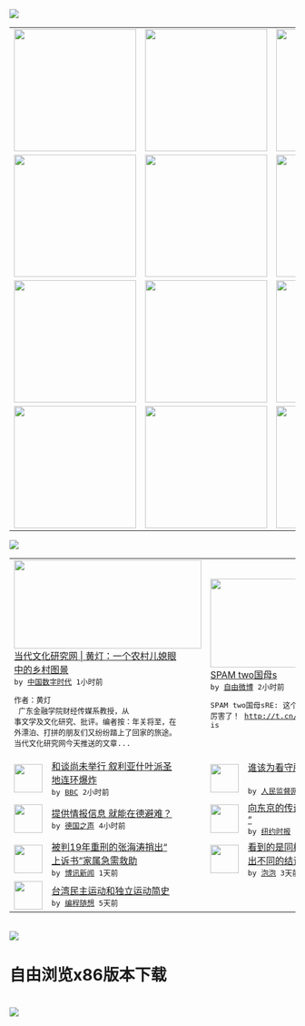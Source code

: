 

<a href="https://github.com/greatfire/z/raw/master/FreeBrowser.apk"><img src="https://raw.githubusercontent.com/greatfire/wiki/master/x/header.png" /></a><table><tr><td width="262" align="center" valign="center"><a href="https://github.com/greatfire/wiki/wiki/nyt" title="纽约时报中文网 国际纵览"><img src="https://raw.githubusercontent.com/greatfire/wiki/master/x/nyt_flag.png" width="215"/></a></td><td width="262" align="center" valign="center"><a href="https://github.com/greatfire/wiki/wiki/dw" title=""><img src="https://raw.githubusercontent.com/greatfire/wiki/master/x/dw_flag.png" width="215"/></a></td><td width="262" align="center" valign="center"><a href="https://github.com/greatfire/wiki/wiki/rmjd" title=""><img src="https://raw.githubusercontent.com/greatfire/wiki/master/x/rmjd_flag.png" width="215"/></a></td></tr><tr><td width="262" align="center" valign="center"><a href="https://github.com/paopaonetizen/website" title="泡泡 - 未经审查的互联网信息"><img src="https://raw.githubusercontent.com/greatfire/wiki/master/x/pp_flag.png" width="215"/></a></td><td width="262" align="center" valign="center"><a href="https://github.com/getlantern/mirror" title="以及自由微博和GreatFire.org官方中文论坛"><img src="https://raw.githubusercontent.com/greatfire/wiki/master/x/lantern_flag.png" width="215"/></a></td><td width="262" align="center" valign="center"><a href="https://github.com/cdtmirrors/m/" title=""><img src="https://raw.githubusercontent.com/greatfire/wiki/master/x/cdt_flag.png" width="215"/></a></td></tr><tr><td width="262" align="center" valign="center"><a href="https://github.com/program-think/blog" title="编程随想的博客"><img src="https://raw.githubusercontent.com/greatfire/wiki/master/x/pt_flag.png" width="215"/></a></td><td width="262" align="center" valign="center"><a href="https://github.com/greatfire/wiki/wiki/bbc" title=""><img src="https://raw.githubusercontent.com/greatfire/wiki/master/x/bbc_flag.png" width="215"/></a></td><td width="262" align="center" valign="center"><a href="https://github.com/freeweibo/s" title="自由微博 - 匿名和不受屏蔽的新浪微博搜索"><img src="https://raw.githubusercontent.com/greatfire/wiki/master/x/fw_flag.png" width="215"/></a></td></tr><tr><td width="262" align="center" valign="center"><a href="https://github.com/greatfire/wiki/wiki/google" title=""><img src="https://raw.githubusercontent.com/greatfire/wiki/master/x/google_flag.png" width="215"/></a></td><td width="262" align="center" valign="center"><a href="https://github.com/bxnews/boxun" title=""><img src="https://raw.githubusercontent.com/greatfire/wiki/master/x/bx_flag.png" width="215"/></a></td><td width="262" align="center" valign="center"><a href="https://github.com/greatfire/wiki/wiki/open-source" title="欢迎访问GreatFire.org开发者项目网站"><img src="https://raw.githubusercontent.com/greatfire/wiki/master/x/open-source_flag.png" width="215"/></a></td></tr></table><img src="https://raw.githubusercontent.com/greatfire/wiki/master/x/newsfeed text.png" /><table cols="4"><tr><td colspan="2" width="380"><a href="http://feedproxy.google.com/~r/chinadigitaltimes/IyPt/~3/o8izTTsMAPY/"><img src="http://chinadigitaltimes.net/chinese/files/2016/01/Screen-Shot-2016-01-31-at-%E4%B8%8A%E5%8D%885.17.59.png" width="330" height="156"/></a></br><a href="http://feedproxy.google.com/~r/chinadigitaltimes/IyPt/~3/o8izTTsMAPY/">当代文化研究网 | 黄灯：一个农村儿媳眼<br/>中的乡村图景</a></br><kbd> by <a href="http://chinadigitaltimes.net/chinese/">中国数字时代</a> 1小时前 </kbd></br><pre>作者：黄灯  广东金融学院财经传媒系教授，从<br/>事文学及文化研究、批评。编者按：年关将至，在<br/>外漂泊、打拼的朋友们又纷纷踏上了回家的旅途。<br/>当代文化研究网今天推送的文章...</pre></td><td colspan="2" width="380"><a href="https://freeweibo.com/weibo/3937450491433881"><img src="https://raw.githubusercontent.com/greatfire/wiki/master/x/fw_logo_b.png" width="330" height="156"/></a></br><a href="https://freeweibo.com/weibo/3937450491433881">SPAM two国母s</a></br><kbd> by <a href="https://freeweibo.com/">自由微博</a> 2小时前 </kbd></br><pre>SPAM two国母sRE: 这个小品的阵容<br/>厉害了！ http://t.cn/RbRgh<br/>is</pre></td></tr><tr><td><img src="http://a.files.bbci.co.uk/worldservice/live/assets/images/2016/01/31/160131122306_the_shia_shrine_of_sayyida_zeinab_144x81_getty_nocredit.jpg" width="50" height="50"/></td><td width="280"><a href="http://www.bbc.com/zhongwen/simp/world/2016/01/160131_syria_blast">和谈尚未举行 叙利亚什叶派圣<br/>地连环爆炸</a></br><kbd> by <a href="http://www.bbc.co.uk/zhongwen/simp">BBC</a> 2小时前 </kbd></td><td><img src="http://www.rmjdw.com/uploads/allimg/160131/10413M032-0.jpg" width="50" height="50"/></td><td width="280"><a href="http://www.rmjdw.com//fazhibobao/20160131/15327.html">谁该为看守所在押犯之死负责？<br/> </a></br><kbd> by <a href="http://www.rmjdw.com/">人民监督网</a> 4小时前 </kbd></td></tr><tr><td><img src="http://www.dw.com/image/0,,18993465_302,00.jpg" width="50" height="50"/></td><td width="280"><a href="http://dw.com/p/1HmT5?maca=chi-GK-text-greatfire-all-chinese-15625-xml-mrss">提供情报信息 就能在德避难？</a></br><kbd> by <a href="http://dw.de">德国之声</a> 4小时前 </kbd></td><td><img src="https://raw.githubusercontent.com/greatfire/wiki/master/x/nyt_logo.png" width="50" height="50"/></td><td width="280"><a href="https://d3qlz4p8smvoli.cloudfront.net/culture/20160130/tc30inytm-fish/">向东京的传奇渔市说“撒哟啦啦<br/>”</a></br><kbd> by <a href="http://m.cn.nytimes.com/">纽约时报</a> 12小时前 </kbd></td></tr><tr><td><img src="http://www.boxun.com/news/images/2016/01/201601311225china1.jpg" width="50" height="50"/></td><td width="280"><a href="http://www.boxun.com/news/gb/china/2016/01/201601311225.shtml">被判19年重刑的张海涛捎出“<br/>上诉书”家属急需救助</a></br><kbd> by <a href="http://www.boxun.com">博讯新闻</a> 1天前 </kbd></td><td><img src="https://raw.githubusercontent.com/greatfire/wiki/master/x/pp_logo.png" width="50" height="50"/></td><td width="280"><a href="https://pao-pao.net/article/668">看到的是同样的信息 为何会得<br/>出不同的结论？</a></br><kbd> by <a href="https://pao-pao.net">泡泡</a> 3天前 </kbd></td></tr><tr><td><img src="http://lh3.googleusercontent.com/vU8ZzW4wa_O9VIqASs7k6acq5VlMLPoJC329h-IeSXAXWkT6c_Y1pKsQ3-VhjFuuc8qGQauA9iDzyHHZ9mxIOZG9B5YeYOndN-yfntwR0ShVxiig69AzznyLpxs0LffiDjqjpXRz1g" width="50" height="50"/></td><td width="280"><a href="http://feedproxy.google.com/~r/programthink/~3/e7PdpHrG5hI/Taiwan-Political-Movements.html">台湾民主运动和独立运动简史</a></br><kbd> by <a href="http://program-think.blogspot.com">编程随想</a> 5天前 </kbd></td></table></br><a href="https://github.com/greatfire/z/raw/master/FreeBrowser.apk"><img src="https://raw.githubusercontent.com/greatfire/wiki/master/x/download app.png" /></a><h1>自由浏览x86版本下载<h1><a href="https://github.com/greatfire/z/raw/master/FreeBrowser-x86.apk"><img src="https://raw.githubusercontent.com/greatfire/images/master/fb86.qr.png" /></a>
